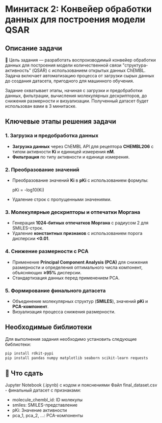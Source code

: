 # Минитаск 2: Конвейер обработки данных для построения модели QSAR

## Описание задачи
🎯 Цель задания — разработать воспроизводимый конвейер обработки данных для построения модели количественной связи "структура-активность" (QSAR) с использованием открытых данных ChEMBL. Задача включает автоматизацию процесса от загрузки сырых данных до создания датасета, пригодного для машинного обучения.

Задание охватывает этапы, начиная с загрузки и предобработки данных, фильтрации, вычисления молекулярных дескрипторов, до снижения размерности и визуализации.
Полученный датасет будет использован вами в 3 минитаске.

## Ключевые этапы решения задачи

### 1. Загрузка и предобработка данных
- **Загрузка данных** через ChEMBL API для рецептора **CHEMBL206** с типом активности **Ki** и единицей измерения **nM**.
- **Фильтрация** по типу активности и единице измерения.

### 2. Преобразование значений
- Преобразование значений **Ki** в **pKi** с использованием формулы:
  
  pKi =  -log10(Ki) 
  
- Удаление строк с пропущенными значениями.

### 3. Молекулярные дескрипторы и отпечатки Моргана
- Генерация **1024-битных отпечатков Моргана** с радиусом 2 для SMILES-строк.
- Удаление **константных признаков** с использованием порога дисперсии **<0.01**.

### 4. Снижение размерности с PCA
- Применение **Principal Component Analysis (PCA)** для снижения размерности и определения оптимального числа компонент, объясняющих **≥95%** дисперсии.
- Стандартизация данных перед применением PCA.

### 5. Формирование финального датасета
- Объединение молекулярных структур (**SMILES**), значений **pKi** и **PCA-компонент**.
- Визуализация процесса снижения размерности.

## Необходимые библиотеки
Для выполнения задания необходимо установить следующие библиотеки:

```bash
pip install rdkit-pypi
pip install pandas numpy matplotlib seaborn scikit-learn requests
```
## 📝 Что сдать
Jupyter Notebook (.ipynb) с кодом и пояснениями
Файл final_dataset.csv - финальный датасет с признаками:
- molecule_chembl_id: ID молекулы
- smiles: SMILES-представление
- pKi: Значение активности
- pca_1, pca_2, ...: PCA-компоненты
